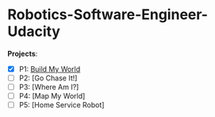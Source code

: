 # Robotics-Software-Engineer-Udacity


**Projects**: 

 - [x] P1: [Build My World](https://github.com/KarthikMothiki/Robotics-Software-Engineer-Udacity/tree/main/P1%20Build%20My%20World)
 - [ ] P2: [Go Chase It!]
 - [ ] P3: [Where Am I?]
 - [ ] P4: [Map My World]
 - [ ] P5: [Home Service Robot]
